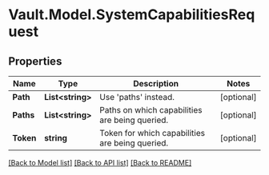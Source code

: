 # Vault.Model.SystemCapabilitiesRequest

## Properties

Name | Type | Description | Notes
------------ | ------------- | ------------- | -------------
**Path** | **List&lt;string&gt;** | Use &#39;paths&#39; instead. | [optional] 
**Paths** | **List&lt;string&gt;** | Paths on which capabilities are being queried. | [optional] 
**Token** | **string** | Token for which capabilities are being queried. | [optional] 

[[Back to Model list]](../README.md#documentation-for-models) [[Back to API list]](../README.md#documentation-for-api-endpoints) [[Back to README]](../README.md)

